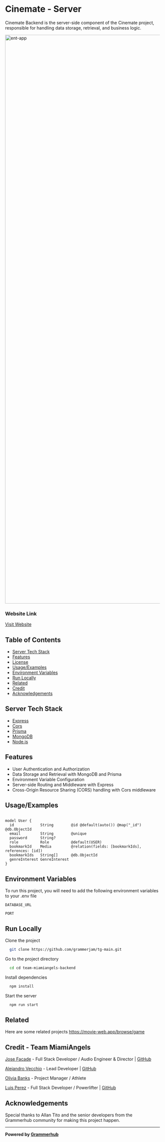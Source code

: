 # Cinemate - Server

Cinemate Backend is the server-side component of the Cinemate project, responsible for handling data storage, retrieval, and business logic.


<img width="1851" alt="ent-app" src="https://github.com/grammerjam/team-miamiangels-backend/assets/53446311/bf3e9596-dd74-4a10-8eae-1c9a88e5acd8">


### Website Link

[Visit Website](https://develop--transcendent-arithmetic-b66dd1.netlify.app/)


## Table of Contents

- [Server Tech Stack](#server-tech-stack)
- [Features](#features)
- [License](#license)
- [Usage/Examples](#usageexamples)
- [Environment Variables](#environment-variables)
- [Run Locally](#run-locally)
- [Related](#related)
- [Credit](#credit)
- [Acknowledgements](#acknowledgements)

## Server Tech Stack

- [Express](https://expressjs.com/)
- [Cors](https://www.npmjs.com/package/cors)
- [Prisma](https://www.prisma.io/)
- [MongoDB](https://www.mongodb.com/)
- [Node.js](https://nodejs.org/)

## Features

- User Authentication and Authorization
- Data Storage and Retrieval with MongoDB and Prisma
- Environment Variable Configuration
- Server-side Routing and Middleware with Express
- Cross-Origin Resource Sharing (CORS) handling with Cors middleware

## Usage/Examples

```prisma

model User {
  id            String        @id @default(auto()) @map("_id") @db.ObjectId
  email         String        @unique
  password      String?
  role          Role          @default(USER)
  bookmarkId    Media         @relation(fields: [bookmarkIds], references: [id])
  bookmarkIds   String[]      @db.ObjectId
  genreInterest GenreInterest
}
```
## Environment Variables

To run this project, you will need to add the following environment variables to your .env file


`DATABASE_URL`

`PORT`

## Run Locally

Clone the project

```bash
  git clone https://github.com/grammerjam/tg-main.git
```
Go to the project directory
```bash
  cd cd team-miamiangels-backend
```
Install dependencies
```bash
  npm install
```
Start the server
```bash
  npm run start
```

## Related

Here are some related projects
https://movie-web.app/browse/game

## Credit - Team MiamiAngels

[Jose Facade](https://www.linkedin.com/in/jfacade/) - Full Stack Developer / Audio Engineer & Director | [GitHub](https://github.com/jluiscool)

[Alejandro Vecchio](https://www.linkedin.com/in/alejandro-vecchio/) - Lead Developer | [GitHub](https://github.com/aliv314)

[Olivia Banks](https://www.linkedin.com/in/olivia-banks-/) - Project Manager / Athlete

[Luis Perez](https://www.linkedin.com/in/lperezdev/) - Full Stack Developer / Powerlifter | [GitHub](https://github.com/LEPII)


## Acknowledgements

Special thanks to Allan Tito and the senior developers from the Grammerhub community for making this project happen.

______________________________

**Powered by [Grammerhub](http://discord.grammerhub.org)**
